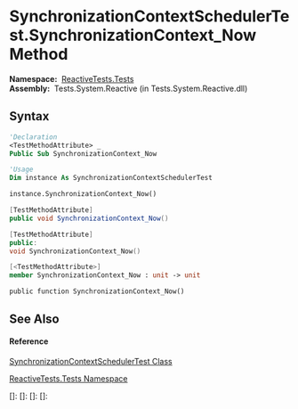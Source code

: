 # SynchronizationContextSchedulerTest.SynchronizationContext\_Now Method

**Namespace:**  [ReactiveTests.Tests](ReactiveTests.Tests\ReactiveTests.Tests.md)  
**Assembly:**  Tests.System.Reactive (in Tests.System.Reactive.dll)

## Syntax

```vb
'Declaration
<TestMethodAttribute> _
Public Sub SynchronizationContext_Now
```

```vb
'Usage
Dim instance As SynchronizationContextSchedulerTest

instance.SynchronizationContext_Now()
```

```csharp
[TestMethodAttribute]
public void SynchronizationContext_Now()
```

```c++
[TestMethodAttribute]
public:
void SynchronizationContext_Now()
```

```fsharp
[<TestMethodAttribute>]
member SynchronizationContext_Now : unit -> unit 
```

```jscript
public function SynchronizationContext_Now()
```

## See Also

#### Reference

[SynchronizationContextSchedulerTest Class](SynchronizationContextSchedulerTest\SynchronizationContextSchedulerTest.md)

[ReactiveTests.Tests Namespace](ReactiveTests.Tests\ReactiveTests.Tests.md)

[]: 
[]: 
[]: 
[]: 